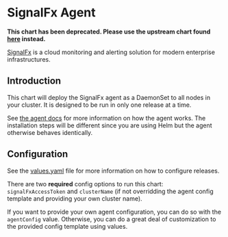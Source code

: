 # SignalFx Agent

**This chart has been deprecated. Please use the upstream chart found [here](https://github.com/signalfx/signalfx-agent/tree/master/deployments/k8s/helm/signalfx-agent) instead.**

[SignalFx](https://signalfx.com) is a cloud monitoring and alerting solution
for modern enterprise infrastructures.

## Introduction

This chart will deploy the SignalFx agent as a DaemonSet to all nodes in your
cluster.  It is designed to be run in only one release at a time.

See [the agent
docs](https://docs.signalfx.com/en/latest/integrations/kubernetes-quickstart.html)
for more information on how the agent works.  The installation steps will be
different since you are using Helm but the agent otherwise behaves identically.

## Configuration

See the [values.yaml](./values.yaml) file for more information on how to
configure releases.

There are two **required** config options to run this chart: `signalFxAccessToken`
and `clusterName` (if not overridding the agent config template and providing your own
cluster name).

If you want to provide your own agent configuration, you can do so with the
`agentConfig` value.  Otherwise, you can do a great deal of customization to
the provided config template using values.

